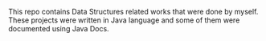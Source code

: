 This repo contains Data Structures related works that were done by myself. These projects were written in Java language and some of them were documented using Java Docs.
